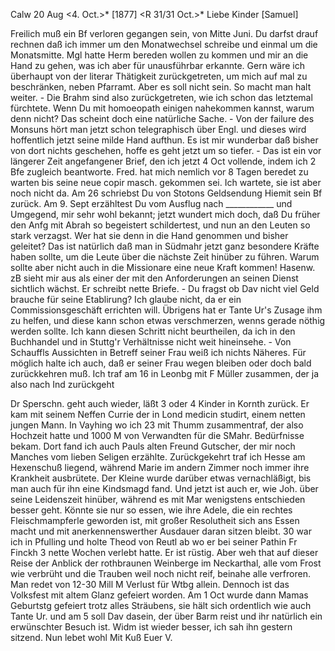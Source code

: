  Calw 20 Aug <4. Oct.>* [1877]
 <R 31/31 Oct.>*
Liebe Kinder [Samuel]

Freilich muß ein Bf verloren gegangen sein, von Mitte Juni. Du darfst drauf rechnen daß ich immer um den Monatwechsel schreibe und einmal um die Monatsmitte. Mgl hatte Herm bereden wollen zu kommen und mir an die Hand zu gehen, was ich aber für unausführbar erkannte. Gern wäre ich überhaupt von der literar Thätigkeit zurückgetreten, um mich auf mal zu beschränken, neben Pfarramt. Aber es soll nicht sein. So macht man halt weiter. - Die Brahm sind also zurückgetreten, wie ich schon das letztemal fürchtete. Wenn Du mit homoeopath einigen nahekommen kannst, warum denn nicht? Das scheint doch eine natürliche Sache. - Von der failure des Monsuns hört man jetzt schon telegraphisch über Engl. und dieses wird hoffentlich jetzt seine milde Hand aufthun. Es ist mir wunderbar daß bisher von dort nichts geschehen, hoffe es geht jetzt um so tiefer. - Das ist ein vor längerer Zeit angefangener Brief, den ich jetzt 4 Oct vollende, indem ich 2 Bfe zugleich beantworte. Fred. hat mich nemlich vor 8 Tagen beredet zu warten bis seine neue copir masch. gekommen sei. Ich wartete, sie ist aber noch nicht da. Am 26 schriebst Du von Stotons Geldsendung Hiemit sein Bf zurück. Am 9. Sept erzähltest Du vom Ausflug nach ____________ und Umgegend, mir sehr wohl bekannt; jetzt wundert mich doch, daß Du früher den Anfg mit Abrah so begeistert schildertest, und nun an den Leuten so stark verzagst. Wer hat sie denn in die Hand genommen und bisher geleitet? Das ist natürlich daß man in Südmahr jetzt ganz besondere Kräfte haben sollte, um die Leute über die nächste Zeit hinüber zu führen. Warum sollte aber nicht auch in die Missionare eine neue Kraft kommen! Hasenw. zB sieht mir aus als einer der mit den Anforderungen an seinen Dienst sichtlich wächst. Er schreibt nette Briefe. - Du fragst ob Dav nicht viel Geld brauche für seine Etablirung? Ich glaube nicht, da er ein Commissionsgeschäft errichten will. Übrigens hat er Tante Ur's Zusage ihm zu helfen, und diese kann schon etwas verschmerzen, wenns gerade nöthig werden sollte. Ich kann diesen Schritt nicht beurtheilen, da ich in den Buchhandel und in Stuttg'r Verhältnisse nicht weit hineinsehe. - Von Schauffls Aussichten in Betreff seiner Frau weiß ich nichts Näheres. Für möglich halte ich auch, daß er seiner Frau wegen bleiben oder doch bald zurückkehren muß. Ich traf am 16 in Leonbg mit F Müller zusammen, der ja also nach Ind zurückgeht

Dr Sperschn. geht auch wieder, läßt 3 oder 4 Kinder in Kornth zurück. Er kam mit seinem Neffen Currie der in Lond medicin studirt, einem netten jungen Mann. In Vayhing wo ich 23 mit Thumm zusammentraf, der also Hochzeit hatte und 1000 M von Verwandten für die SMahr. Bedürfnisse bekam. Dort fand ich auch Pauls alten Freund Gutscher, der mir noch Manches vom lieben Seligen erzählte. Zurückgekehrt traf ich Hesse am Hexenschuß liegend, während Marie im andern Zimmer noch immer ihre Krankheit ausbrütete. Der Kleine wurde darüber etwas vernachläßigt, bis man auch für ihn eine Kindsmagd fand. Und jetzt ist auch er, wie Joh. über seine Leidenszeit hinüber, während es mit Mar wenigstens entschieden besser geht. Könnte sie nur so essen, wie ihre Adele, die ein rechtes Fleischmampferle geworden ist, mit großer Resolutheit sich ans Essen macht und mit anerkennenswerther Ausdauer daran sitzen bleibt. 30 war ich in Pfulling und holte Theod von Reutl ab wo er bei seiner Pathin Fr Finckh 3 nette Wochen verlebt hatte. Er ist rüstig. Aber weh that auf dieser Reise der Anblick der rothbraunen Weinberge im Neckarthal, alle vom Frost wie verbrüht und die Trauben weil noch nicht reif, beinahe alle verfroren. Man redet von 12-30 Mill M Verlust für Wtbg allein. Dennoch ist das Volksfest mit altem Glanz gefeiert worden. Am 1 Oct wurde dann Mamas Geburtstg gefeiert trotz alles Sträubens, sie hält sich ordentlich wie auch Tante Ur. und am 5 soll Dav dasein, der über Barm reist und ihr natürlich ein erwünschter Besuch ist. Widm ist wieder besser, ich sah ihn gestern sitzend. Nun lebet wohl
 Mit Kuß Euer V.
